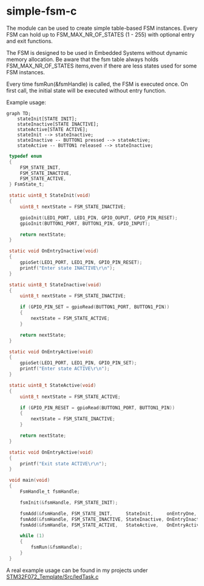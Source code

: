 # simple-fsm-c

 The module can be used to create simple table-based FSM instances. Every FSM can hold up to FSM_MAX_NR_OF_STATES (1 - 255) with optional entry and exit functions.

 The FSM is designed to be used in Embedded Systems without dynamic memory allocation. Be aware that the fsm table always holds FSM_MAX_NR_OF_STATES items,even if there are less states used for some FSM instances.

 Every time fsmRun(&fsmHandle) is called, the FSM is executed once. On first call, the initial state will be executed without entry function.

 Example usage:

```mermaid
graph TD;
    stateInit[STATE INIT];
    stateInactive[STATE INACTIVE];
    stateActive[STATE ACTIVE];
    stateInit --> stateInactive;
    stateInactive -- BUTTON1 pressed --> stateActive;
    stateActive -- BUTTON1 released --> stateInactive;
```

```c
 typedef enum
 {
     FSM_STATE_INIT,
     FSM_STATE_INACTIVE,
     FSM_STATE_ACTIVE,
 } FsmState_t;

 static uint8_t StateInit(void)
 {
     uint8_t nextState = FSM_STATE_INACTIVE;

     gpioInit(LED1_PORT, LED1_PIN, GPIO_OUPUT, GPIO_PIN_RESET);
     gpioInit(BUTTON1_PORT, BUTTON1_PIN, GPIO_INPUT);

     return nextState;
 }

 static void OnEntryInactive(void)
 {
     gpioSet(LED1_PORT, LED1_PIN, GPIO_PIN_RESET);
     printf("Enter state INACTIVE\r\n");
 }

 static uint8_t StateInactive(void)
 {
     uint8_t nextState = FSM_STATE_INACTIVE;

     if (GPIO_PIN_SET = gpioRead(BUTTON1_PORT, BUTTON1_PIN))
     {
         nextState = FSM_STATE_ACTIVE;
     }

     return nextState;
 }

 static void OnEntryActive(void)
 {
     gpioSet(LED1_PORT, LED1_PIN, GPIO_PIN_SET);
     printf("Enter state ACTIVE\r\n");
 }

 static uint8_t StateActive(void)
 {
     uint8_t nextState = FSM_STATE_ACTIVE;

     if (GPIO_PIN_RESET = gpioRead(BUTTON1_PORT, BUTTON1_PIN))
     {
         nextState = FSM_STATE_INACTIVE;
     }

     return nextState;
 }

 static void OnEntryActive(void)
 {
     printf("Exit state ACTIVE\r\n");
 }

 void main(void)
 {
     FsmHandle_t fsmHandle;

     fsmInit(&fsmHandle, FSM_STATE_INIT);

     fsmAdd(&fsmHandle, FSM_STATE_INIT,     StateInit,     onEntryOne,      NULL);
     fsmAdd(&fsmHandle, FSM_STATE_INACTIVE, StateInactive, OnEntryInactive, NULL);
     fsmAdd(&fsmHandle, FSM_STATE_ACTIVE,   StateActive,   OnEntryActive,   OnExitActive);

     while (1)
     {
         fsmRun(&fsmHandle);
     }
 }
 ```

 A real example usage can be found in my projects under [STM32F072_Template/Src/ledTask.c](https://github.com/mahlburgc/STM32F072_Template/blob/0db35e91bd17b96f3e714c1e80b11f2fe21c6279/Src/ledTask.c#L45)
